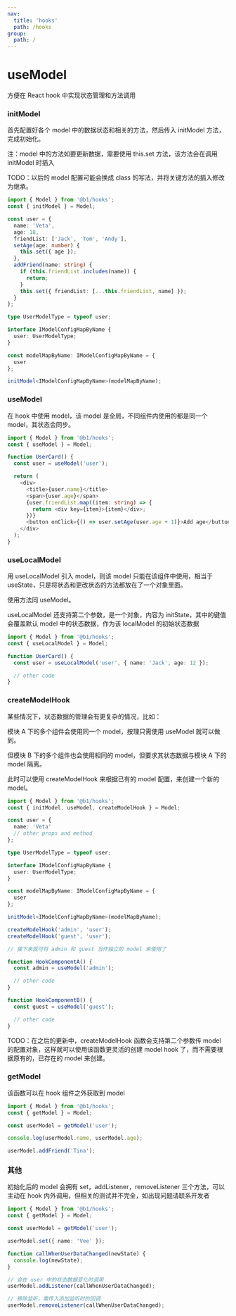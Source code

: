 ```yaml
---
nav:
  title: 'hooks'
  path: /hooks
group:
  path: /
---
```


# useModel

方便在 React hook 中实现状态管理和方法调用

### initModel

首先配置好各个 model 中的数据状态和相关的方法，然后传入 initModel 方法，完成初始化。

注：model 中的方法如要更新数据，需要使用 this.set 方法，该方法会在调用 initModel 时插入

TODO：以后的 model 配置可能会换成 class 的写法，并将关键方法的插入修改为继承。

```ts
import { Model } from '@b1/hooks';
const { initModel } = Model;

const user = {
  name: 'Veta',
  age: 18,
  friendList: ['Jack', 'Tom', 'Andy'],
  setAge(age: number) {
    this.set({ age });
  },
  addFriend(name: string) {
    if (this.friendList.includes(name)) {
      return;
    }
    this.set({ friendList: [...this.friendList, name] });
  }
};

type UserModelType = typeof user;

interface IModelConfigMapByName {
  user: UserModelType;
}

const modelMapByName: IModelConfigMapByName = {
  user
};

initModel<IModelConfigMapByName>(modelMapByName);
```

### useModel

在 hook 中使用 model，该 model 是全局，不同组件内使用的都是同一个 model，其状态会同步。

```ts
import { Model } from '@b1/hooks';
const { useModel } = Model;

function UserCard() {
  const user = useModel('user');

  return (
    <div>
      <title>{user.name}</title>
      <span>{user.age}</span>
      {user.friendList.map((item: string) => {
        return <div key={item}>{item}</div>;
      })}
      <button onClick={() => user.setAge(user.age + 1)}>Add age</button>
    </div>
  );
}
```

### useLocalModel

用 useLocalModel 引入 model，则该 model 只能在该组件中使用，相当于 useState，只是将状态和更改状态的方法都放在了一个对象里面。

使用方法同 useModel。

useLocalModel 还支持第二个参数，是一个对象，内容为 initState，其中的键值会覆盖默认 model 中的状态数据，作为该 localModel 的初始状态数据

```ts
import { Model } from '@b1/hooks';
const { useLocalModel } = Model;

function UserCard() {
  const user = useLocalModel('user', { name: 'Jack', age: 12 });

  // other code
}
```

### createModelHook

某些情况下，状态数据的管理会有更复杂的情况，比如：

模块 A 下的多个组件会使用同一个 model，按理只需使用 useModel 就可以做到。

但模块 B 下的多个组件也会使用相同的 model，但要求其状态数据与模块 A 下的 model 隔离。

此时可以使用 createModelHook 来根据已有的 model 配置，来创建一个新的 model。

```ts
import { Model } from '@b1/hooks';
const { initModel, useModel, createModelHook } = Model;

const user = {
  name: 'Veta'
  // other props and method
};

type UserModelType = typeof user;

interface IModelConfigMapByName {
  user: UserModelType;
}

const modelMapByName: IModelConfigMapByName = {
  user
};

initModel<IModelConfigMapByName>(modelMapByName);

createModelHook('admin', 'user');
createModelHook('guest', 'user');

// 接下来就可将 admin 和 guest 当作独立的 model 来使用了

function HookComponentA() {
  const admin = useModel('admin');

  // other code
}

function HookComponentB() {
  const guest = useModel('guest');

  // other code
}
```

TODO：在之后的更新中，createModelHook 函数会支持第二个参数传 model 的配置对象，这样就可以使用该函数更灵活的创建 model hook 了，而不需要根据原有的，已存在的 model 来创建。

### getModel

该函数可以在 hook 组件之外获取到 model

```ts
import { Model } from '@b1/hooks';
const { getModel } = Model;

const userModel = getModel('user');

console.log(userModel.name, userModel.age);

userModel.addFriend('Tina');
```

### 其他

初始化后的 model 会拥有 set，addListener，removeListener 三个方法，可以主动在 hook 内外调用，但相关的测试并不完全，如出现问题请联系开发者

```ts
import { Model } from '@b1/hooks';
const { getModel } = Model;

const userModel = getModel('user');

userModel.set({ name: 'Vee' });

function callWhenUserDataChanged(newState) {
  console.log(newState);
}

// 会在 user 中的状态数据变化时调用
userModel.addListener(callWhenUserDataChanged);

// 移除监听，需传入添加监听时的回调
userModel.removeListener(callWhenUserDataChanged);
```
